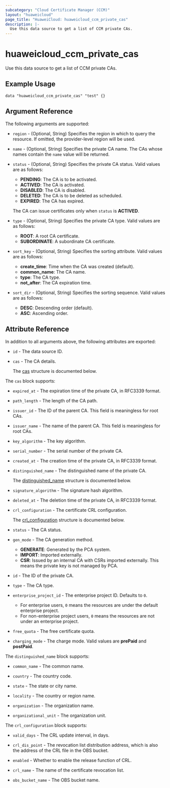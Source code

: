 ```yaml
---
subcategory: "Cloud Certificate Manager (CCM)"
layout: "huaweicloud"
page_title: "HuaweiCloud: huaweicloud_ccm_private_cas"
description: |-
  Use this data source to get a list of CCM private CAs.
---
```


# huaweicloud_ccm_private_cas

Use this data source to get a list of CCM private CAs.

## Example Usage

```hcl
data "huaweicloud_ccm_private_cas" "test" {}
```

## Argument Reference

The following arguments are supported:

* `region` - (Optional, String) Specifies the region in which to query the resource.
  If omitted, the provider-level region will be used.

* `name` - (Optional, String) Specifies the private CA name. The CAs whose names contain the `name` value will be returned.

* `status` - (Optional, String) Specifies the private CA status. Valid values are as follows:
  + **PENDING**: The CA is to be activated.
  + **ACTIVED**: The CA is activated.
  + **DISABLED**: The CA is disabled.
  + **DELETED**: The CA is to be deleted as scheduled.
  + **EXPIRED**: The CA has expired.

  The CA can issue certificates only when `status` is **ACTIVED**.

* `type` - (Optional, String) Specifies the private CA type. Valid values are as follows:
  + **ROOT**: A root CA certificate.
  + **SUBORDINATE**: A subordinate CA certificate.

* `sort_key` - (Optional, String) Specifies the sorting attribute. Valid values are as follows:
  + **create_time**: Time when the CA was created (default).
  + **common_name**: The CA name.
  + **type**: The CA type.
  + **not_after**: The CA expiration time.

* `sort_dir` - (Optional, String) Specifies the sorting sequence. Valid values are as follows:
  + **DESC**: Descending order (default).
  + **ASC**: Ascending order.

## Attribute Reference

In addition to all arguments above, the following attributes are exported:

* `id` - The data source ID.

* `cas` - The CA details.

  The [cas](#cas_struct) structure is documented below.

<a name="cas_struct"></a>
The `cas` block supports:

* `expired_at` - The expiration time of the private CA, in RFC3339 format.

* `path_length` - The length of the CA path.

* `issuer_id` - The ID of the parent CA. This field is meaningless for root CAs.

* `issuer_name` - The name of the parent CA. This field is meaningless for root CAs.

* `key_algorithm` - The key algorithm.

* `serial_number` - The serial number of the private CA.

* `created_at` - The creation time of the private CA, in RFC3339 format.

* `distinguished_name` - The distinguished name of the private CA.

  The [distinguished_name](#cas_distinguished_name_struct) structure is documented below.

* `signature_algorithm` - The signature hash algorithm.

* `deleted_at` - The deletion time of the private CA, in RFC3339 format.

* `crl_configuration` - The certificate CRL configuration.

  The [crl_configuration](#cas_crl_configuration_struct) structure is documented below.

* `status` - The CA status.

* `gen_mode` - The CA generation method.
  + **GENERATE**: Generated by the PCA system.
  + **IMPORT**: Imported externally.
  + **CSR**: Issued by an internal CA with CSRs imported externally. This means the private key is not managed by PCA.

* `id` - The ID of the private CA.

* `type` - The CA type.

* `enterprise_project_id` - The enterprise project ID. Defaults to `0`.
  + For enterprise users, `0` means the resources are under the default enterprise project.
  + For non-enterprise project users, `0`  means the resources are not under an enterprise project.

* `free_quota` - The free certificate quota.

* `charging_mode` - The charge mode. Valid values are **prePaid** and **postPaid**.

<a name="cas_distinguished_name_struct"></a>
The `distinguished_name` block supports:

* `common_name` - The common name.

* `country` - The country code.

* `state` - The state or city name.

* `locality` - The country or region name.

* `organization` - The organization name.

* `organizational_unit` - The organization unit.

<a name="cas_crl_configuration_struct"></a>
The `crl_configuration` block supports:

* `valid_days` - The CRL update interval, in days.

* `crl_dis_point` - The revocation list distribution address, which is also the address of the CRL file in the OBS bucket.

* `enabled` - Whether to enable the release function of CRL.

* `crl_name` - The name of the certificate revocation list.

* `obs_bucket_name` - The OBS bucket name.
